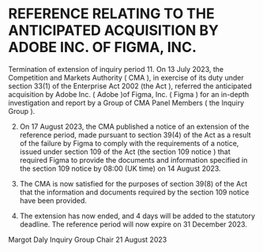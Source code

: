 # REFERENCE RELATING TO THE ANTICIPATED ACQUISITION BY ADOBE INC. OF FIGMA, INC.

Termination of extension of inquiry period 11. On 13 July 2023, the Competition and Markets Authority ( CMA ), in exercise of its duty under section 33(1) of the Enterprise Act 2002 (the Act ), referred the anticipated acquisition by Adobe Inc. ( Adobe )of Figma, Inc. ( Figma ) for an in-depth investigation and report by a Group of CMA Panel Members ( the Inquiry Group ).

2. On 17 August 2023, the CMA published a notice of an extension of the reference period, made pursuant to section 39(4) of the Act as a result of the failure by Figma to comply with the requirements of a notice, issued under section 109 of the Act (the section 109 notice ) that required Figma to provide the documents and information specified in the section 109 notice by 08:00 (UK time) on 14 August 2023.

3. The CMA is now satisfied for the purposes of section 39(8) of the Act that the information and documents required by the section 109 notice have been provided.

4. The extension has now ended, and 4 days will be added to the statutory deadline. The reference period will now expire on 31 December 2023.


Margot Daly Inquiry Group Chair 21 August 2023